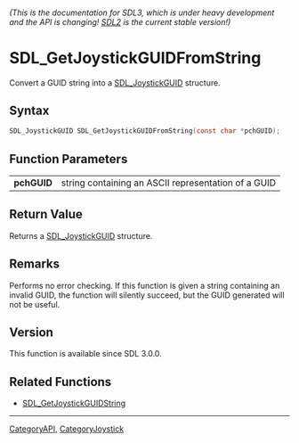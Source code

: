 ###### (This is the documentation for SDL3, which is under heavy development and the API is changing! [SDL2](https://wiki.libsdl.org/SDL2/) is the current stable version!)
# SDL_GetJoystickGUIDFromString

Convert a GUID string into a [SDL_JoystickGUID](SDL_JoystickGUID) structure.

## Syntax

```c
SDL_JoystickGUID SDL_GetJoystickGUIDFromString(const char *pchGUID);

```

## Function Parameters

|                 |                                                     |
| --------------- | --------------------------------------------------- |
| **pchGUID**     | string containing an ASCII representation of a GUID |

## Return Value

Returns a [SDL_JoystickGUID](SDL_JoystickGUID) structure.

## Remarks

Performs no error checking. If this function is given a string containing
an invalid GUID, the function will silently succeed, but the GUID generated
will not be useful.

## Version

This function is available since SDL 3.0.0.

## Related Functions

* [SDL_GetJoystickGUIDString](SDL_GetJoystickGUIDString)

----
[CategoryAPI](CategoryAPI), [CategoryJoystick](CategoryJoystick)

